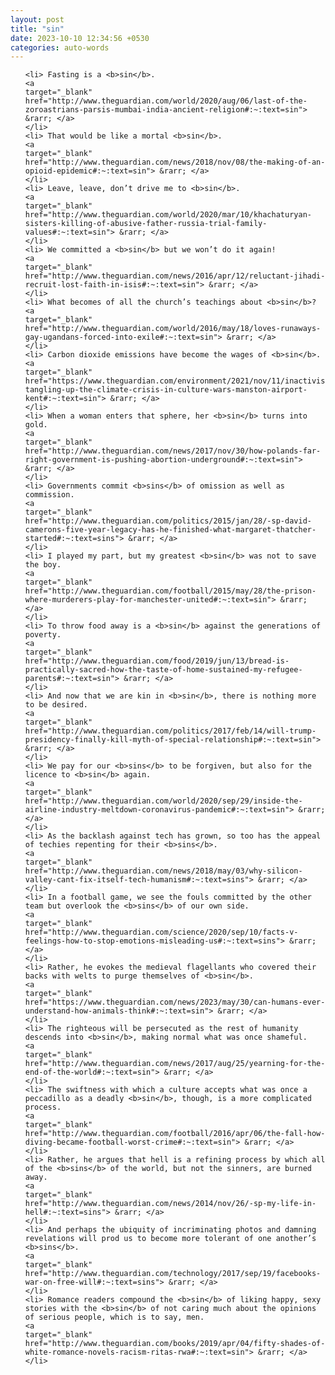 ```yaml
---
layout: post
title: "sin"
date: 2023-10-10 12:34:56 +0530
categories: auto-words
---
```

<ol>

    <li> Fasting is a <b>sin</b>.
    <a 
    target="_blank" 
    href="http://www.theguardian.com/world/2020/aug/06/last-of-the-zoroastrians-parsis-mumbai-india-ancient-religion#:~:text=sin"> &rarr; </a>
    </li>
    <li> That would be like a mortal <b>sin</b>.
    <a 
    target="_blank" 
    href="http://www.theguardian.com/news/2018/nov/08/the-making-of-an-opioid-epidemic#:~:text=sin"> &rarr; </a>
    </li>
    <li> Leave, leave, don’t drive me to <b>sin</b>.
    <a 
    target="_blank" 
    href="http://www.theguardian.com/world/2020/mar/10/khachaturyan-sisters-killing-of-abusive-father-russia-trial-family-values#:~:text=sin"> &rarr; </a>
    </li>
    <li> We committed a <b>sin</b> but we won’t do it again!
    <a 
    target="_blank" 
    href="http://www.theguardian.com/news/2016/apr/12/reluctant-jihadi-recruit-lost-faith-in-isis#:~:text=sin"> &rarr; </a>
    </li>
    <li> What becomes of all the church’s teachings about <b>sin</b>?
    <a 
    target="_blank" 
    href="http://www.theguardian.com/world/2016/may/18/loves-runaways-gay-ugandans-forced-into-exile#:~:text=sin"> &rarr; </a>
    </li>
    <li> Carbon dioxide emissions have become the wages of <b>sin</b>.
    <a 
    target="_blank" 
    href="https://www.theguardian.com/environment/2021/nov/11/inactivists-tangling-up-the-climate-crisis-in-culture-wars-manston-airport-kent#:~:text=sin"> &rarr; </a>
    </li>
    <li> When a woman enters that sphere, her <b>sin</b> turns into gold.
    <a 
    target="_blank" 
    href="http://www.theguardian.com/news/2017/nov/30/how-polands-far-right-government-is-pushing-abortion-underground#:~:text=sin"> &rarr; </a>
    </li>
    <li> Governments commit <b>sins</b> of omission as well as commission.
    <a 
    target="_blank" 
    href="http://www.theguardian.com/politics/2015/jan/28/-sp-david-camerons-five-year-legacy-has-he-finished-what-margaret-thatcher-started#:~:text=sins"> &rarr; </a>
    </li>
    <li> I played my part, but my greatest <b>sin</b> was not to save the boy.
    <a 
    target="_blank" 
    href="http://www.theguardian.com/football/2015/may/28/the-prison-where-murderers-play-for-manchester-united#:~:text=sin"> &rarr; </a>
    </li>
    <li> To throw food away is a <b>sin</b> against the generations of poverty.
    <a 
    target="_blank" 
    href="http://www.theguardian.com/food/2019/jun/13/bread-is-practically-sacred-how-the-taste-of-home-sustained-my-refugee-parents#:~:text=sin"> &rarr; </a>
    </li>
    <li> And now that we are kin in <b>sin</b>, there is nothing more to be desired.
    <a 
    target="_blank" 
    href="http://www.theguardian.com/politics/2017/feb/14/will-trump-presidency-finally-kill-myth-of-special-relationship#:~:text=sin"> &rarr; </a>
    </li>
    <li> We pay for our <b>sins</b> to be forgiven, but also for the licence to <b>sin</b> again.
    <a 
    target="_blank" 
    href="http://www.theguardian.com/world/2020/sep/29/inside-the-airline-industry-meltdown-coronavirus-pandemic#:~:text=sin"> &rarr; </a>
    </li>
    <li> As the backlash against tech has grown, so too has the appeal of techies repenting for their <b>sins</b>.
    <a 
    target="_blank" 
    href="http://www.theguardian.com/news/2018/may/03/why-silicon-valley-cant-fix-itself-tech-humanism#:~:text=sins"> &rarr; </a>
    </li>
    <li> In a football game, we see the fouls committed by the other team but overlook the <b>sins</b> of our own side.
    <a 
    target="_blank" 
    href="http://www.theguardian.com/science/2020/sep/10/facts-v-feelings-how-to-stop-emotions-misleading-us#:~:text=sins"> &rarr; </a>
    </li>
    <li> Rather, he evokes the medieval flagellants who covered their backs with welts to purge themselves of <b>sin</b>.
    <a 
    target="_blank" 
    href="https://www.theguardian.com/news/2023/may/30/can-humans-ever-understand-how-animals-think#:~:text=sin"> &rarr; </a>
    </li>
    <li> The righteous will be persecuted as the rest of humanity descends into <b>sin</b>, making normal what was once shameful.
    <a 
    target="_blank" 
    href="http://www.theguardian.com/news/2017/aug/25/yearning-for-the-end-of-the-world#:~:text=sin"> &rarr; </a>
    </li>
    <li> The swiftness with which a culture accepts what was once a peccadillo as a deadly <b>sin</b>, though, is a more complicated process.
    <a 
    target="_blank" 
    href="http://www.theguardian.com/football/2016/apr/06/the-fall-how-diving-became-football-worst-crime#:~:text=sin"> &rarr; </a>
    </li>
    <li> Rather, he argues that hell is a refining process by which all of the <b>sins</b> of the world, but not the sinners, are burned away.
    <a 
    target="_blank" 
    href="http://www.theguardian.com/news/2014/nov/26/-sp-my-life-in-hell#:~:text=sins"> &rarr; </a>
    </li>
    <li> And perhaps the ubiquity of incriminating photos and damning revelations will prod us to become more tolerant of one another’s <b>sins</b>.
    <a 
    target="_blank" 
    href="http://www.theguardian.com/technology/2017/sep/19/facebooks-war-on-free-will#:~:text=sins"> &rarr; </a>
    </li>
    <li> Romance readers compound the <b>sin</b> of liking happy, sexy stories with the <b>sin</b> of not caring much about the opinions of serious people, which is to say, men.
    <a 
    target="_blank" 
    href="http://www.theguardian.com/books/2019/apr/04/fifty-shades-of-white-romance-novels-racism-ritas-rwa#:~:text=sin"> &rarr; </a>
    </li>